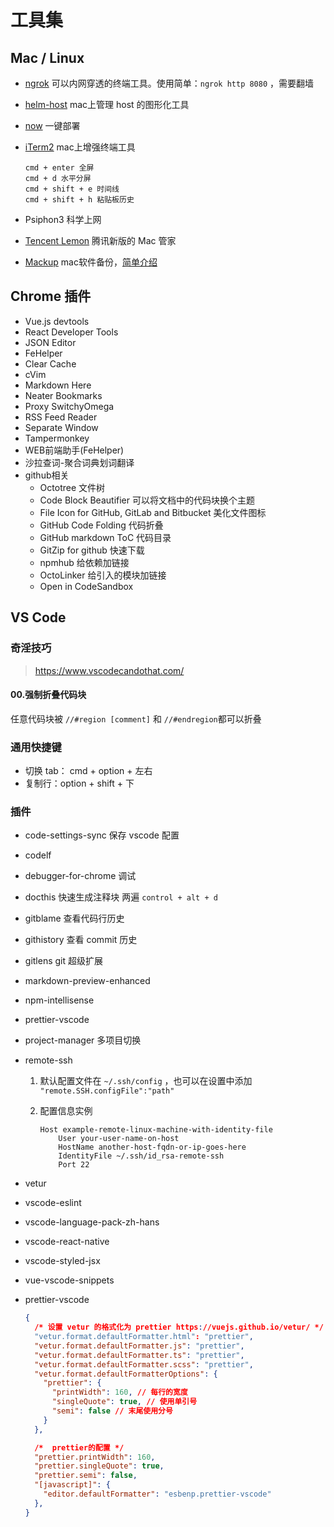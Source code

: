 #  工具集

## Mac / Linux

- [ngrok](https://ngrok.com/) 可以内网穿透的终端工具。使用简单：`ngrok http 8080` ，需要翻墙

- [helm-host]([https://itunes.apple.com/cn/app/helm-hosts-%E6%96%87%E4%BB%B6%E7%AE%A1%E7%90%86/id1099472017?mt=12](https://itunes.apple.com/cn/app/helm-hosts-文件管理/id1099472017?mt=12)) mac上管理 host 的图形化工具

- [now](https://zeit.co/dashboard) 一键部署

- [iTerm2](https://www.iterm2.com/) mac上增强终端工具

  ```shell
  cmd + enter 全屏
  cmd + d 水平分屏
  cmd + shift + e 时间线
  cmd + shift + h 粘贴板历史
  ```

- Psiphon3 科学上网

- [Tencent Lemon](https://mac.gj.qq.com/) 腾讯新版的 Mac 管家

- [Mackup](https://github.com/lra/mackup) mac软件备份，[简单介绍](https://sspai.com/post/32933)

## Chrome 插件

- Vue.js devtools
- React Developer Tools
- JSON Editor
- FeHelper
- Clear Cache
- cVim
- Markdown Here
- Neater Bookmarks
- Proxy SwitchyOmega
- RSS Feed Reader
- Separate Window
- Tampermonkey
- WEB前端助手(FeHelper)
- 沙拉查词-聚合词典划词翻译
- github相关
  - Octotree 文件树
  - Code Block Beautifier 可以将文档中的代码块换个主题
  - File Icon for GitHub, GitLab and Bitbucket 美化文件图标
  - GitHub Code Folding 代码折叠
  - GitHub markdown ToC 代码目录
  - GitZip for github 快速下载
  - npmhub 给依赖加链接
  - OctoLinker 给引入的模块加链接
  - Open in CodeSandbox

## VS Code

### 奇淫技巧

> https://www.vscodecandothat.com/

#### 00.强制折叠代码块

任意代码块被 `//#region [comment]` 和 `//#endregion`都可以折叠

### 通用快捷键

- 切换 tab： cmd + option + 左右
- 复制行：option + shift + 下

### 插件

- code-settings-sync 保存 vscode 配置

- codelf 

- debugger-for-chrome 调试

- docthis 快速生成注释块 两遍 `control + alt + d`

- gitblame 查看代码行历史

- githistory 查看 commit 历史

- gitlens git 超级扩展

- markdown-preview-enhanced

- npm-intellisense

- prettier-vscode

- project-manager 多项目切换

- remote-ssh

  1. 默认配置文件在 `~/.ssh/config` ，也可以在设置中添加 `"remote.SSH.configFile":"path"`

  2. 配置信息实例

     ```
     Host example-remote-linux-machine-with-identity-file
         User your-user-name-on-host
         HostName another-host-fqdn-or-ip-goes-here
         IdentityFile ~/.ssh/id_rsa-remote-ssh
         Port 22
     ```

- vetur

- vscode-eslint

- vscode-language-pack-zh-hans

- vscode-react-native

- vscode-styled-jsx

- vue-vscode-snippets

- prettier-vscode

  ```json
  {
  	/* 设置 vetur 的格式化为 prettier https://vuejs.github.io/vetur/ */
    "vetur.format.defaultFormatter.html": "prettier",
    "vetur.format.defaultFormatter.js": "prettier",
    "vetur.format.defaultFormatter.ts": "prettier",
    "vetur.format.defaultFormatter.scss": "prettier",
    "vetur.format.defaultFormatterOptions": {
      "prettier": {
        "printWidth": 160, // 每行的宽度
        "singleQuote": true, // 使用单引号
        "semi": false // 末尾使用分号
      }
    },
  
    /*  prettier的配置 */
    "prettier.printWidth": 160,
    "prettier.singleQuote": true,
    "prettier.semi": false,
    "[javascript]": {
      "editor.defaultFormatter": "esbenp.prettier-vscode"
    },
  }
  ```

  